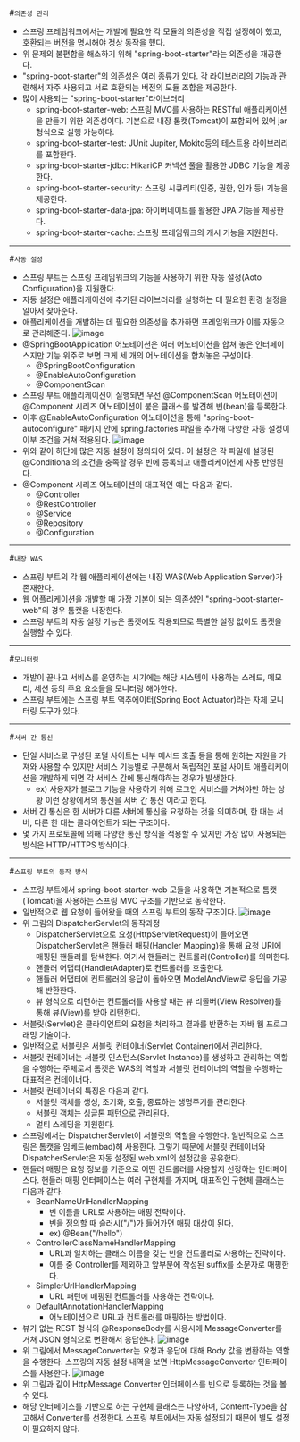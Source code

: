 #```의존성 관리```
- 스프링 프레임워크에서는 개발에 필요한 각 모듈의 의존성을 직접 설정해야 했고, 호환되는 버전을 명시해야 정상 동작을 했다.
- 위 문제의 불편함을 해소하기 위해 "spring-boot-starter"라는 의존성을 재공한다.
- "spring-boot-starter"의 의존성은 여러 종류가 있다. 각 라이브러리의 기능과 관련해서 자주 사용되고 서로 호환되는 버전의 모듈 조합을 제공한다.
- 많이 사용되는 "spring-boot-starter"라이브러리
  - spring-boot-starter-web: 스프링 MVC를 사용하는 RESTful 애플리케이션을 만들기 위한 의존성이다. 기본으로 내장 톰캣(Tomcat)이 포함되어 있어 jar 형식으로 실행 가능하다.
  - spring-boot-starter-test: JUnit Jupiter, Mokito등의 테스트용 라이브러리를 포함한다.
  - spring-boot-starter-jdbc: HikariCP 커넥션 풀을 활용한 JDBC 기능을 제공한다.
  - spring-boot-starter-security: 스프링 시큐리티(인증, 권한, 인가 등) 기능을 제공한다.
  - spring-boot-starter-data-jpa: 하이버네이트를 활용한 JPA 기능을 제공한다.
  - spring-boot-starter-cache: 스프링 프레임워크의 캐시 기능을 지원한다.
---
#```자동 설정```
- 스프링 부트는 스프링 프레임워크의 기능을 사용하기 위한 자동 설정(Aoto Configuration)을 지원한다.
- 자동 설정은 애플리케이션에 추가된 라이브러리를 실행하는 데 필요한 환경 설정을 알아서 찾아준다.
- 애플리케이션을 개발하는 데 필요한 의존성을 추가하면 프레임워크가 이를 자동으로 관리해준다.
![image](https://github.com/user-attachments/assets/766e1dc1-c359-4d52-a000-29f484304ab0)
- @SpringBootApplication 어노테이션은 여러 어노테이션을 합쳐 놓은 인터페이스지만 기능 위주로 보면 크게 세 개의 어노테이션을 합쳐놓은 구성이다.
  - @SpringBootConfiguration
  - @EnableAutoConfiguration
  - @ComponentScan
- 스프링 부트 애플리케이션이 실행되면 우선 @ComponentScan 어노테이션이 @Component 시리즈 어노테이션이 붙은 클래스를 발견해 빈(bean)을 등록한다.
- 이후  @EnableAutoConfiguration 어노테이션을 통해 "spring-boot-autoconfigure" 패키지 안에 spring.factories 파일을 추가해 다양한 자동 설정이 이부 조건을 거쳐 적용된다.
![image](https://github.com/user-attachments/assets/348a4088-3454-4af7-aa35-03f41a521cec)
- 위와 같이 하단에 많은 자동 설정이 정의되어 있다. 이 설정은 각 파일에 설정된 @Conditional의 조건을 충족할 경우 빈에 등록되고 애플리케이션에 자동 반영된다.
- @Component 시리즈 어노테이션의 대표적인 예는 다음과 같다.
  - @Controller
  - @RestController
  - @Service
  - @Repository
  - @Configuration 
---
#```내장 WAS```
- 스프링 부트의 각 웹 애플리케이션에는 내장 WAS(Web Application Server)가 존재한다.
- 웹 어플리케이션을 개발할 때 가장 기본이 되는 의존성인 "spring-boot-starter-web"의 경우 톰캣을 내장한다.
- 스프링 부트의 자동 설정 기능은 톰캣에도 적용되므로 특별한 설정 없이도 톰캣을 실행할 수 있다.
---
#```모니터링```
- 개발이 끝나고 서비스를 운영하는 시기에는 해당 시스템이 사용하는 스레드, 메모리, 세션 등의 주요 요소들을 모니터링 해야한다.
- 스프링 부트에는 스프링 부트 액추에이터(Spring Boot Actuator)라는 자체 모니터링 도구가 있다.
---
#```서버 간 통신```
- 단일 서비스로 구성된 포털 사이트는 내부 메서드 호출 등을 통해 원하는 자원을 가져와 사용할 수 있지만 서비스 기능별로 구분해서 독립적인 포털 사이트 애플리케이션을 개발하게 되면 각 서비스 간에 통신해야하는 경우가 발생한다.
  - ex) 사용자가 블로그 기능을 사용하기 위해 로그인 서비스를 거쳐야만 하는 상황 이런 상황에서의 통신을 서버 간 통신 이라고 한다.
- 서버 간 통신은 한 서버가 다른 서버에 통신을 요청하는 것을 의미하며, 한 대는 서버, 다른 한 대는 클라이언트가 되는 구조이다.
- 몇 가지 프로토콜에 의해 다양한 통신 방식을 적용할 수 있지만 가장 많이 사용되는 방식은 HTTP/HTTPS 방식이다.
---
#```스프링 부트의 동작 방식```
- 스프링 부트에서 spring-boot-starter-web 모듈을 사용하면 기본적으로 톰캣(Tomcat)을 사용하는 스프링 MVC 구조를 기반으로 동작한다.
- 일반적으로 웹 요청이 들어왔을 때의 스프링 부트의 동작 구조이다.
![image](https://github.com/user-attachments/assets/df5ea38f-30fa-4aab-bce1-bcfc779bee0a)
- 위 그림의 DispatcherServlet의 동작과정
  - DispatcherServlet으로 요청(HttpServletRequest)이 들어오면 DispatcherServlet은 핸들러 매핑(Handler Mapping)을 통해 요청 URI에 매핑된 핸들러를 탐색한다. 여기서 핸들러는 컨트롤러(Controller)를 의미한다.
  - 핸들러 어댑터(HandlerAdapter)로 컨트롤러를 호출한다.
  - 핸들러 어댑터에 컨트롤러의 응답이 돌아오면 ModelAndView로 응답을 가공해 반환한다.
  - 뷰 형식으로 리턴하는 컨트롤러를 사용할 때는 뷰 리졸버(View Resolver)를 통해 뷰(View)를 받아 리턴한다.
- 서블릿(Servlet)은 클라이언트의 요청을 처리하고 결과를 반환하는 자바 웹 프로그래밍 기술이다.
- 일반적으로 서블릿은 서블릿 컨테이너(Servlet Container)에서 관리한다.
- 서블릿 컨테이너는 서블릿 인스턴스(Servlet Instance)를 생성하고 관리하는 역할을 수행하는 주체로서 톰캣은 WAS의 역할과 서블릿 컨테이너의 역할을 수행하는 대표적은 컨테이너다.
- 서블릿 컨테이너의 특징은 다음과 같다.
  - 서블릿 객체를 생성, 초기화, 호출, 종료하는 생명주기를 관리한다.
  - 서블릿 객체는 싱글톤 패턴으로 관리된다.
  - 멀티 스레딩을 지원한다.
- 스프링에서는 DispatcherServlet이 서블릿의 역할을 수행한다. 일반적으로 스프링은 톰캣을 임베드(embad)해 사용한다. 그렇기 때문에 서블릿 컨테이너와 DispatcherServlet은 자동 설정된 web.xml의 설정값을 공유한다.
- 핸들러 매핑은 요청 정보를 기준으로 어떤 컨트롤러를 사용할지 선정하는 인터페이스다. 핸들러 매핑 인터페이스는 여러 구현체를 가지며, 대표적인 구현체 클래스는 다음과 같다.
  - BeanNameUrlHandlerMapping
    - 빈 이름을 URL로 사용하는 매핑 전략이다.
    - 빈을 정의할 때 슬러시("/")가 들어가면 매핑 대상이 된다.
    - ex) @Bean("/hello")
  - ControllerClassNameHandlerMapping
    - URL과 일치하는 클래스 이름을 갖는 빈을 컨트롤러로 사용하는 전략이다.
    - 이름 중 Controller를 제외하고 앞부분에 작성된 suffix를 소문자로 매핑한다.
  - SimplerUrlHandlerMapping
    - URL 패턴에 매핑된 컨트롤러를 사용하는 전략이다.
  - DefaultAnnotationHandlerMapping
    - 어노테이션으로 URL과 컨트롤러를 매핑하는 방법이다.
- 뷰가 없는 REST 형식의 @ResponseBody를 사용시에 MessageConverter를 거쳐 JSON 형식으로 변환해서 응답한다.
![image](https://github.com/user-attachments/assets/489d1fe5-4ba9-4f3b-a13d-3ec441a19066)
- 위 그림에서 MessageConverter는 요청과 응답에 대해 Body 값을 변환하는 역할을 수행한다. 스프링의 자동 설정 내역을 보면 HttpMessageConverter 인터페이스를 사용한다.
![image](https://github.com/user-attachments/assets/7927c2dd-4070-4944-a67f-92fb1e0ae09a)
- 위 그림과 같이 HttpMessage Converter 인터페이스를 빈으로 등록하는 것을 볼 수 있다.
- 해당 인터페이스를 기반으로 하는 구현체 클래스는 다양하며, Content-Type을 참고해서 Converter를 선정한다. 스프링 부트에서는 자동 설정되기 때문에 별도 설정이 필요하지 않다.


